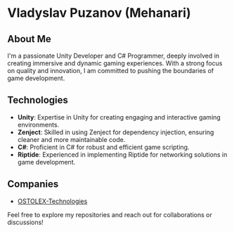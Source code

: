 # Vladyslav Puzanov (Mehanari)

## About Me
I'm a passionate Unity Developer and C# Programmer, deeply involved in creating immersive and dynamic gaming experiences. With a strong focus on quality and innovation, I am committed to pushing the boundaries of game development.

## Technologies
- **Unity**: Expertise in Unity for creating engaging and interactive gaming environments.
- **Zenject**: Skilled in using Zenject for dependency injection, ensuring cleaner and more maintainable code.
- **C#**: Proficient in C# for robust and efficient game scripting.
- **Riptide**: Experienced in implementing Riptide for networking solutions in game development.

## Companies
- [OSTOLEX-Technologies](https://github.com/Mehanari/OSTOLEX-Technologies)

Feel free to explore my repositories and reach out for collaborations or discussions!

<!--
**Mehanari/Mehanari** is a ✨ _special_ ✨ repository because its `README.md` (this file) appears on your GitHub profile.

Here are some ideas to get you started:

- 🔭 I’m currently working on ...
- 🌱 I’m currently learning ...
- 👯 I’m looking to collaborate on ...
- 🤔 I’m looking for help with ...
- 💬 Ask me about ...
- 📫 How to reach me: ...
- 😄 Pronouns: ...
- ⚡ Fun fact: ...
-->
